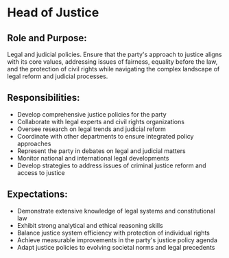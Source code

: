 # Head of Justice

## Role and Purpose:
Legal and judicial policies. Ensure that the party's approach to justice aligns with its core values, addressing issues of fairness, equality before the law, and the protection of civil rights while navigating the complex landscape of legal reform and judicial processes.

## Responsibilities:
- Develop comprehensive justice policies for the party
- Collaborate with legal experts and civil rights organizations
- Oversee research on legal trends and judicial reform
- Coordinate with other departments to ensure integrated policy approaches
- Represent the party in debates on legal and judicial matters
- Monitor national and international legal developments
- Develop strategies to address issues of criminal justice reform and access to justice

## Expectations:
- Demonstrate extensive knowledge of legal systems and constitutional law
- Exhibit strong analytical and ethical reasoning skills
- Balance justice system efficiency with protection of individual rights
- Achieve measurable improvements in the party's justice policy agenda
- Adapt justice policies to evolving societal norms and legal precedents